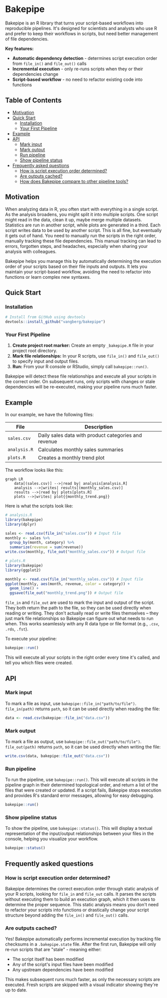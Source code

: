 # Bakepipe

Bakepipe is an R library that turns your script-based workflows into reproducible pipelines. It's designed for scientists and analysts who use R and prefer to keep their workflows in scripts, but need better management of file dependencies.

**Key features:**
- **Automatic dependency detection** - determines script execution order from `file_in()` and `file_out()` calls
- **Incremental execution** - only re-runs scripts when they or their dependencies change
- **Script-based workflow** - no need to refactor existing code into functions

## Table of Contents

- [Motivation](#motivation)
- [Quick Start](#quick-start)
  - [Installation](#installation)
  - [Your First Pipeline](#your-first-pipeline)
- [Example](#example)
- [API](#api)
  - [Mark input](#mark-input)
  - [Mark output](#mark-output)
  - [Run pipeline](#run-pipeline)
  - [Show pipeline status](#show-pipeline-status)
- [Frequently asked questions](#frequently-asked-questions)
  - [How is script execution order determined?](#how-is-script-execution-order-determined)
  - [Are outputs cached?](#are-outputs-cached)
  - [How does Bakepipe compare to other pipeline tools?](#how-does-bakepipe-compare-to-other-pipeline-tools)

## Motivation

When analyzing data in R, you often start with everything in a single script. As the analysis broadens, you might split it into multiple scripts. One script might read in the data, clean it up, maybe merge multiple datasets. Statistics are run in another script, while plots are generated in a third. Each script writes data to be used by another script. This is all fine, but eventually it gets out of hand. You need to manually run the scripts in the right order, manually tracking these file dependencies. This manual tracking can lead to errors, forgotten steps, and headaches, especially when sharing your analysis with colleagues.

Bakepipe helps you manage this by automatically determining the execution order of your scripts based on their file inputs and outputs. It lets you maintain your script-based workflow, avoiding the need to refactor into functions or learn complex new syntaxes.

## Quick Start

### Installation

```r
# Install from GitHub using devtools
devtools::install_github("vangberg/bakepipe")
```

### Your First Pipeline

1.  **Create project root marker:** Create an empty `_bakepipe.R` file in your project root directory.
2.  **Mark file relationships:** In your R scripts, use `file_in()` and `file_out()` to specify input and output files.
3.  **Run:** From your R console or RStudio, simply call `bakepipe::run()`.

Bakepipe will detect these file relationships and execute all your scripts in the correct order. On subsequent runs, only scripts with changes or stale dependencies will be re-executed, making your pipeline runs much faster.

## Example

In our example, we have the following files:

| File         | Description                                          |
| ------------ | ---------------------------------------------------- |
| `sales.csv`  | Daily sales data with product categories and revenue |
| `analysis.R` | Calculates monthly sales summaries                   |
| `plots.R`    | Creates a monthly trend plot                         |

The workflow looks like this:

```mermaid
graph LR
    data[(sales.csv)] -->|read by| analysis[analysis.R]
    analysis -->|writes| results[(monthly_sales.csv)]
    results -->|read by| plots[plots.R]
    plots -->|writes| plot{{monthly_trend.png}}
```

Here is what the scripts look like:

```r
# analysis.R
library(bakepipe)
library(dplyr)

sales <- read.csv(file_in("sales.csv")) # Input file
monthly <- sales %>%
  group_by(month, category) %>%
  summarize(revenue = sum(revenue))
write.csv(monthly, file_out("monthly_sales.csv")) # Output file
```

```r
# plots.R
library(bakepipe)
library(ggplot2)

monthly <- read.csv(file_in("monthly_sales.csv")) # Input file
ggplot(monthly, aes(month, revenue, color = category)) +
  geom_line() +
  ggsave(file_out("monthly_trend.png")) # Output file
```

`file_in` and `file_out` are used to mark the input and output of the script. They both return the path to the file, so they can be used directly when reading or writing. They don't actually read or write files themselves – they just mark file relationships so Bakepipe can figure out what needs to run when. This works seamlessly with any R data type or file format (e.g., `.csv`, `.rds`, `.fst`).

To execute your pipeline:

```r
bakepipe::run()
```

This will execute all your scripts in the right order every time it's called, and tell you which files were created.

## API

### Mark input

To mark a file as input, use `bakepipe::file_in("path/to/file")`. `file_in(path)` returns `path`, so it can be used directly when reading the file:

```r
data <- read.csv(bakepipe::file_in("data.csv"))
```

### Mark output

To mark a file as output, use `bakepipe::file_out("path/to/file")`. `file_out(path)` returns `path`, so it can be used directly when writing the file:

```r
write.csv(data, bakepipe::file_out("data.csv"))
```

### Run pipeline

To run the pipeline, use `bakepipe::run()`. This will execute all scripts in the pipeline graph in their determined topological order, and return a list of the files that were created or updated. If a script fails, Bakepipe stops execution and provides R's standard error messages, allowing for easy debugging.

```r
bakepipe::run()
```

### Show pipeline status

To show the pipeline, use `bakepipe::status()`. This will display a textual representation of the input/output relationships between your files in the console, helping you visualize your workflow.

```r
bakepipe::status()
```

## Frequently asked questions

### How is script execution order determined?

Bakepipe determines the correct execution order through static analysis of your R scripts, looking for `file_in` and `file_out` calls. It parses the scripts without executing them to build an execution graph, which it then uses to determine the proper sequence. This static analysis means you don't need to refactor your scripts into functions or drastically change your script structure beyond adding the `file_in()` and `file_out()` calls.

### Are outputs cached?

Yes! Bakepipe automatically performs incremental execution by tracking file checksums in a `.bakepipe.state` file. After the first run, Bakepipe will only re-run scripts that are "stale" - meaning either:

- The script itself has been modified
- Any of the script's input files have been modified  
- Any upstream dependencies have been modified

This makes subsequent runs much faster, as only the necessary scripts are executed. Fresh scripts are skipped with a visual indicator showing they're up to date.
